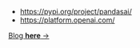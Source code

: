 * https://pypi.org/project/pandasai/
* https://platform.openai.com/

[Blog **here** →](https://jalcocert.github.io/JAlcocerT/how-to-use-pandasAI/)